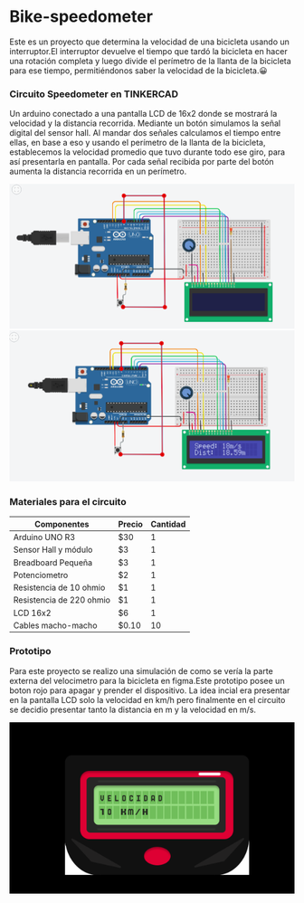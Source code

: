 # Bike-speedometer
Este es un proyecto que determina la velocidad de una bicicleta usando un interruptor.El interruptor devuelve el tiempo que tardó la bicicleta en hacer una rotación completa y luego divide el perímetro de la llanta de la bicicleta para ese tiempo, permitiéndonos saber la velocidad de la bicicleta.:grinning: 

 ### Circuito Speedometer en TINKERCAD
 Un arduino conectado a una pantalla LCD de 16x2 donde se mostrará la velocidad y la distancia recorrida.
Mediante un botón simulamos la señal digital del sensor hall.
Al mandar dos señales calculamos el tiempo entre ellas, en base a eso y usando el perímetro de la llanta de la bicicleta, establecemos la velocidad promedio  que tuvo durante todo ese giro, para así presentarla en pantalla.
Por cada señal recibida por parte del botón aumenta la distancia recorrida en un perímetro.
 
 ![foto circuitoTinkercad](Fotos/CircuitoSpeedometer.png)
 ![foto circuitoTinkercad](Fotos/circuitoRun.png)

 
 ### Materiales para el circuito
Componentes | Precio | Cantidad |
| ------------- | ------------- | ------------- |
| Arduino UNO R3  | $30 | 1 |
| Sensor Hall y módulo  | $3  | 1 |
| Breadboard Pequeña  | $3 | 1 |
| Potenciometro  | $2  | 1 |
| Resistencia de 10 ohmio | $1 | 1 |
| Resistencia de 220 ohmio | $1  | 1 |
| LCD 16x2 | $6 | 1 |
| Cables macho-macho | $0.10 | 10 |

### Prototipo
Para este proyecto se realizo una simulación de como se vería la parte externa del velocimetro para la bicicleta en figma.Este prototipo posee un boton rojo para apagar y prender el dispositivo. La idea incial era presentar en la pantalla LCD solo la velocidad en km/h pero finalmente en el circuito se decidio presentar tanto la distancia en m y la velocidad en m/s. 

![foto circuitoTinkercad](Fotos/prototipo.png)

